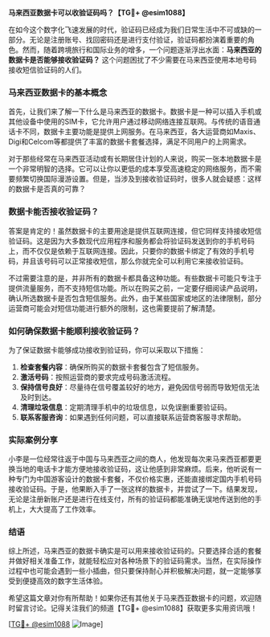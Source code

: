 **马来西亚数据卡可以收验证码吗？【TG💪+ @esim1088】**

在如今这个数字化飞速发展的时代，验证码已经成为我们日常生活中不可或缺的一部分。无论是注册账号、找回密码还是进行支付验证，验证码都扮演着重要的角色。然而，随着跨境旅行和国际业务的增多，一个问题逐渐浮出水面：**马来西亚的数据卡是否能够接收验证码？** 这个问题困扰了不少需要在马来西亚使用本地号码接收短信验证码的人们。

### 马来西亚数据卡的基本概念

首先，让我们来了解一下什么是马来西亚的数据卡。数据卡是一种可以插入手机或其他设备中使用的SIM卡，它允许用户通过移动网络连接互联网。与传统的语音通话卡不同，数据卡主要功能是提供上网服务。在马来西亚，各大运营商如Maxis、Digi和Celcom等都提供了丰富的数据卡套餐选择，满足不同用户的上网需求。

对于那些经常在马来西亚活动或有长期居住计划的人来说，购买一张本地数据卡是一个非常明智的选择。它可以让你以更低的成本享受高速稳定的网络服务，而不需要频繁切换国际漫游设置。但是，当涉及到接收验证码时，很多人就会疑惑：这样的数据卡是否真的可靠？

### 数据卡能否接收验证码？

答案是肯定的！虽然数据卡的主要用途是提供互联网连接，但它同样支持接收短信验证码。这是因为大多数现代应用程序和服务都会将验证码发送到你的手机号码上，而不仅仅是依赖于互联网连接。因此，只要你的数据卡绑定了有效的手机号码，并且该号码可以正常接收短信，那么你就完全可以利用它来接收验证码。

不过需要注意的是，并非所有的数据卡都具备这种功能。有些数据卡可能只专注于提供流量服务，而不支持短信功能。所以在购买之前，一定要仔细阅读产品说明，确认所选数据卡是否包含短信服务。此外，由于某些国家或地区的法律限制，部分运营商可能会对短信功能进行额外的限制，这也需要提前了解清楚。

### 如何确保数据卡能顺利接收验证码？

为了保证数据卡能够成功接收到验证码，你可以采取以下措施：

1. **检查套餐内容**：确保所购买的数据卡套餐包含了短信服务。
2. **激活号码**：按照运营商的要求完成号码激活流程。
3. **保持信号良好**：尽量待在信号覆盖较好的地方，避免因信号弱而导致短信无法及时到达。
4. **清理垃圾信息**：定期清理手机中的垃圾信息，以免误删重要验证码。
5. **联系客服咨询**：如果遇到任何问题，可以直接联系运营商客服寻求帮助。

### 实际案例分享

小李是一位经常往返于中国与马来西亚之间的商人，他发现每次来马来西亚都要更换当地的电话卡才能方便地接收验证码，这让他感到非常麻烦。后来，他听说有一种专门为中国游客设计的数据卡套餐，不仅价格实惠，还能直接绑定国内手机号码接收验证码。于是，他果断入手了一张这样的数据卡，并尝试了一下。结果发现，无论是注册新账户还是进行在线支付，所有的验证码都能准确无误地传送到他的手机上，大大提高了工作效率。

### 结语

综上所述，马来西亚的数据卡确实是可以用来接收验证码的。只要选择合适的套餐并做好相关准备工作，就能轻松应对各种场景下的验证码需求。当然，在实际操作过程中也可能会遇到一些小插曲，但只要保持耐心并积极解决问题，就一定能够享受到便捷高效的数字生活体验。

希望这篇文章对你有所帮助！如果你还有其他关于马来西亚数据卡的问题，欢迎随时留言讨论。记得关注我们的频道【TG💪+ @esim1088】获取更多实用资讯哦！

[[TG💪+ @esim1088](https://t.me/s/esim1088) ![Image](https://i.postimg.cc/4NQfJmqS/Snipaste-2025-05-13-00-14-12.png)]